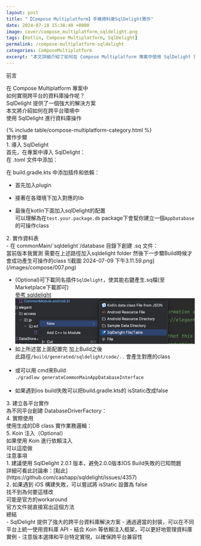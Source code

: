 ```yaml
---
layout: post
title: "【Compose Multiplatform】手機資料庫SqlDelight實作"
date: 2024-07-10 15:38:40 +0800
image: cover/compose_multiplatform_sqldelight.png
tags: [Kotlin, Compose Multiplatform, SqlDelight]
permalink: /compose-multiplatform-sqldelight
categories: ComposeMultiplatform
excerpt: "本文詳細介紹了如何在 Compose Multiplatform 專案中使用 SqlDelight 實現跨平台的資料庫操作，包括導入庫、實作資料表、建立平台特定實現以及實際使用方法。"
---
```


<div class="c-border-main-title-2">前言</div>

在 Compose Multiplatform 專案中<br>
如何實現跨平台的資料庫操作呢？<br>
SqlDelight 提供了一個強大的解決方案<br>
本文將介紹如何在跨平台環境中<br>
使用 SqlDelight 進行資料庫操作<br>

<div id="category">
    {% include table/compose-multiplatform-category.html %}
</div>


<div class="c-border-main-title-2">實作步驟</div>
<div class="c-border-content-title-1">1. 導入 SqlDelight</div>
首先，在專案中導入 SqlDelight：<br>
在 .toml 文件中添加：<br>
<script src="https://gist.github.com/KuanChunChen/212a3f263b6f8bd8d89dd7a41278cf15.js"></script>

在 build.gradle.kts 中添加插件和依賴：<br>
 - 首先加入plugin<br>
<script src="https://gist.github.com/KuanChunChen/d1f759b755844594d9b0a566c070274e.js"></script>
 - 接著在各環境下加入對應的lib<br>
<script src="https://gist.github.com/KuanChunChen/961acd32138dd067fb890b238b9574ea.js"></script>
 - 最後在kotlin下面加入sqlDelight的配置<br>
 可以理解為在`test.your.package.db` package下會幫你建立一個`AppDatabase`的可操作class<br>
<script src="https://gist.github.com/KuanChunChen/34c9aeaa5ed7a5899b1ed281b0ddafca.js"></script>

<div class="c-border-content-title-1">2. 實作資料表</div>
 - 在 commonMain/`sqldelight`/database 目錄下創建 .sq 文件：<br>
 當前版本我實測 需要在上述路徑加入sqldelight folder
 然後下一步驟Build時候才會成功產生可操作的class
![截圖 2024-07-09 下午3.11.59.png](/images/compose/007.png)
<script src="https://gist.github.com/KuanChunChen/1ba4ff8058e91955208ff66625cdae30.js"></script>

 - (Optional)可下載同名插件`SqlDelight`，使其能右鍵產生.sq檔(至Marketplace下載即可)<br>
  [參考 sqldelight](https://plugins.jetbrains.com/plugin/8191-sqldelight)<br>
  ![截圖 2024-07-09 下午3.11.59.png](/images/compose/008.png)
 - 如上所述當上面配置完 加上Build之後<br>
   此路徑`/build/generated/sqldelight/code/..` 會產生對應的class<br><br>
 - 或可以用 cmd來Build<br>
   `./gradlew generateCommonMainAppDatabaseInterface`<br><br>
 - 如果遇到ios build失敗可以把build.gradle.kts的 isStatic改成false<br>
    <script src="https://gist.github.com/KuanChunChen/d212905eb22f1a29896d8d3699baefe3.js"></script>

<div class="c-border-content-title-1">3. 建立各平台實作</div>
為不同平台創建 DatabaseDriverFactory：<br>
<script src="https://gist.github.com/KuanChunChen/04d780bfc000ef0a802557555ea721d3.js"></script>

<div class="c-border-content-title-1">4. 實際使用</div>
使用生成的DB class 實作業務邏輯：<br>
<script src="https://gist.github.com/KuanChunChen/e35ce1a2ca45daf6070ecbedb093ca93.js"></script>

<div class="c-border-content-title-1">5. Koin 注入（Optional）</div>
如果使用 Koin 進行依賴注入<br>
可以這麼做<br>
<script src="https://gist.github.com/KuanChunChen/6894df15e9d1e293fda291a23faf0d6f.js"></script>

<div class="c-border-main-title-2">注意事項</div>
1. 建議使用 SqlDelight 2.0.1 版本，避免2.0.0版本IOS Build失敗的已知問題<br>
詳細可看此討論串：[點此](https://github.com/cashapp/sqldelight/issues/4357)<br>
2. 如果遇到 iOS 構建失敗，可以嘗試將 isStatic 設置為 false<br>
找不到為何要這樣改<br>
可能是官方的workaround<br>
官方文件就直接寫出這個方法<br>

<div class="c-border-main-title-2">總結</div>
- SqlDelight 提供了強大的跨平台資料庫解決方案
- 通過適當的封裝，可以在不同平台上統一使用資料庫 API
- 結合 Koin 等依賴注入框架，可以更好地管理資料庫實例
- 注意版本選擇和平台特定實現，以確保跨平台兼容性